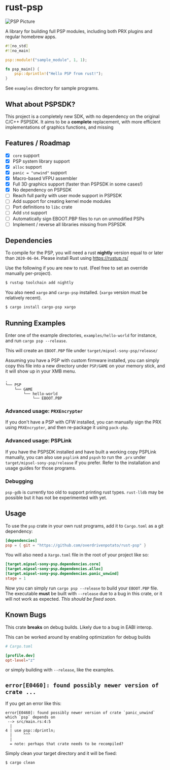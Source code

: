 # rust-psp

![PSP Picture](psp-hello-world.jpg)

A library for building full PSP modules, including both PRX plugins and regular
homebrew apps.

```rust
#![no_std]
#![no_main]

psp::module!("sample_module", 1, 1);

fn psp_main() {
    psp::dprintln!("Hello PSP from rust!");
}
```

See `examples` directory for sample programs.

## What about PSPSDK?

This project is a completely new SDK, with no dependency on the original C/C++
PSPSDK. It aims to be a **complete** replacement, with more efficient
implementations of graphics functions, and missing

## Features / Roadmap

- [x] `core` support
- [x] PSP system library support
- [x] `alloc` support
- [x] `panic = "unwind"` support
- [x] Macro-based VFPU assembler
- [x] Full 3D graphics support (faster than PSPSDK in some cases!)
- [x] No dependency on PSPSDK
- [ ] Reach full parity with user mode support in PSPSDK
- [ ] Add support for creating kernel mode modules
- [ ] Port definitions to `libc` crate
- [ ] Add `std` support
- [ ] Automatically sign EBOOT.PBP files to run on unmodified PSPs
- [ ] Implement / reverse all libraries missing from PSPSDK

## Dependencies

To compile for the PSP, you will need a rust **nightly** version equal to or
later than `2020-06-04`. Please install Rust using https://rustup.rs/

Use the following if you are new to rust. (Feel free to set an override manually
per-project).

```sh
$ rustup toolchain add nightly
```

You also need `xargo` and `cargo-psp` installed. (`xargo` version must be
relatively recent).

```sh
$ cargo install cargo-psp xargo
```

## Running Examples

Enter one of the example directories, `examples/hello-world` for instance, and
run `cargo psp --release`.

This will create an `EBOOT.PBP` file under `target/mipsel-sony-psp/release/`

Assuming you have a PSP with custom firmware installed, you can simply copy this
file into a new directory under `PSP/GAME` on your memory stick, and it will
show up in your XMB menu.

```
.
└── PSP
    └── GAME
        └── hello-world
            └── EBOOT.PBP
```

### Advanced usage: `PRXEncrypter`

If you don't have a PSP with CFW installed, you can manually sign the PRX using
`PRXEncrypter`, and then re-package it using `pack-pbp`.

### Advanced usage: PSPLink

If you have the PSPSDK installed and have built a working copy PSPLink manually,
you can also use `psplink` and `pspsh` to run the `.prx` under
`target/mipsel-sony-psp/release` if you prefer. Refer to the installation and
usage guides for those programs.

### Debugging

`psp-gdb` is currently too old to support printing rust types. `rust-lldb` may
be possible but it has not be experimented with yet.

## Usage

To use the `psp` crate in your own rust programs, add it to `Cargo.toml`
as a git dependency:

```toml
[dependencies]
psp = { git = "https://github.com/overdrivenpotato/rust-psp" }
```

You will also need a `Xargo.toml` file in the root of your project like so:

```toml
[target.mipsel-sony-psp.dependencies.core]
[target.mipsel-sony-psp.dependencies.alloc]
[target.mipsel-sony-psp.dependencies.panic_unwind]
stage = 1
```

Now you can simply run `cargo psp --release` to build your `EBOOT.PBP` file. The
executable **must** be built with `--release` due to a bug in this crate, or it
will not work as expected. *This should be fixed soon.*

## Known Bugs

This crate **breaks** on debug builds. Likely due to a bug in EABI interop.

This can be worked around by enabling optimization for debug builds

```toml
# Cargo.toml

[profile.dev]
opt-level="z"
```
or simply building with `--release`, like the examples.

## `error[E0460]: found possibly newer version of crate ...`

If you get an error like this:

```
error[E0460]: found possibly newer version of crate `panic_unwind` which `psp` depends on
 --> src/main.rs:4:5
  |
4 | use psp::dprintln;
  |     ^^^
  |
  = note: perhaps that crate needs to be recompiled?
```

Simply clean your target directory and it will be fixed:

```sh
$ cargo clean
```
